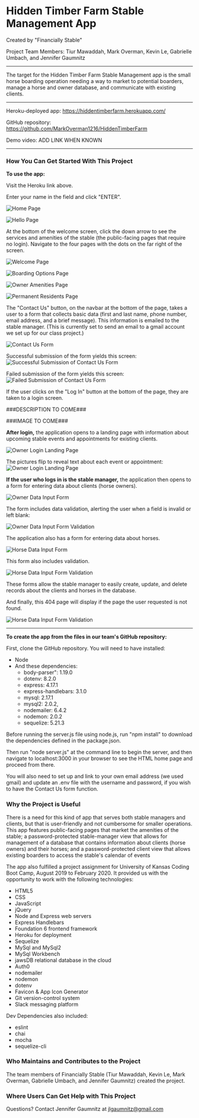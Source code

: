 # Hidden Timber Farm Stable Management App

Created by "Financially Stable" 

Project Team Members: Tiur Mawaddah, Mark Overman, Kevin Le, Gabrielle Umbach, and Jennifer Gaumnitz
____________

The target for the Hidden Timber Farm Stable Management app is the small horse boarding operation needing a way to market to potential boarders, manage a horse and owner database, and communicate with existing clients.

- - - -
Heroku-deployed app: https://hiddentimberfarm.herokuapp.com/

GitHub repository: https://github.com/MarkOverman1216/HiddenTimberFarm

Demo video: ADD LINK WHEN KNOWN
- - - -

### How You Can Get Started With This Project ###

<strong>To use the app:</strong> 

Visit the Heroku link above. 

Enter your name in the field and click "ENTER". 

![Home Page](./images_for_README/Home_Page_01.PNG)

![Hello Page](./images_for_README/Hello_Page_02.PNG)

At the bottom of the welcome screen, click the down arrow to see the services and amenities of the stable (the public-facing pages that require no login). Navigate to the four pages with the dots on the far right of the screen.


![Welcome Page](./images_for_README/Services_and_Amenities_Page_03.PNG)

![Boarding Options Page](./images_for_README/Services_and_Amenities_Page_04.PNG)

![Owner Amenities Page](./images_for_README/Services_and_Amenities_Page_05.PNG)

![Permanent Residents Page](./images_for_README/Services_and_Amenities_Page_06.PNG)

The "Contact Us" button, on the navbar at the bottom of the page, takes a user to a form that collects basic data (first and last name, phone number, email address, and a brief message). This information is emailed to the stable manager. (This is currently set to send an email to a gmail account we set up for our class project.)

![Contact Us Form](./images_for_README/Contact_Us_Page_07a.PNG)

Successful submission of the form yields this screen:
![Successful Submission of Contact Us Form](./images_for_README/Contact_Us_Page_07b.PNG)

Failed submission of the form yields this screen:
![Failed  Submission of Contact Us Form](./images_for_README/Contact_Us_Page_07c.PNG)

If the user clicks on the "Log In" button at the bottom of the page, they are taken to a login screen. 

###DESCRIPTION TO COME###

###IMAGE TO COME###

<strong>After login,</strong> the application opens to a landing page with information about upcoming stable events and appointments for existing clients.

![Owner Login Landing Page](./images_for_README/Owner_Login_Landing_Page_08a.PNG)

The pictures flip to reveal text about each event or appointment:
![Owner Login Landing Page](./images_for_README/Owner_Login_Landing_Page_08b.PNG)

<strong>If the user who logs in is the stable manager,</strong> the application then opens to a form for entering data about clients (horse owners).

![Owner Data Input Form](./images_for_README/Owner_Info_Input_Form_Page_09a.PNG)

The form includes data validation, alerting the user when a field is invalid or left blank:

![Owner Data Input Form Validation](./images_for_README/Owner_Info_Input_Form_Page_09b.PNG)

The application also has a form for entering data about horses. 

![Horse Data Input Form ](./images_for_README/Horse_Info_Input_Form_Page_10a.PNG)

This form also includes validation.

![Horse Data Input Form Validation](./images_for_README/Horse_Info_Input_Form_Page_10b.PNG)


These forms allow the stable manager to easily create, update, and delete records about the clients and horses in the database.

And finally, this 404 page will display if the page the user requested is not found.

![Horse Data Input Form Validation](./images_for_README/404_Page_11.PNG)

----------------------

<strong>To create the app from the files in our team's GitHub repository:</strong> 

First, clone the GitHub repository. You will need to have installed:

* Node
* And these dependencies: 
    * body-parser": 1.19.0
    * dotenv: 8.2.0
    * express: 4.17.1
    * express-handlebars: 3.1.0
    * mysql: 2.17.1
    * mysql2: 2.0.2,
    * nodemailer: 6.4.2
    * nodemon: 2.0.2
    * sequelize: 5.21.3

Before running the server.js file using node.js, run "npm install" to download the dependencies defined in the package.json. 

Then run "node server.js" at the command line to begin the server, and then navigate to localhost:3000 in your browser to see the HTML home page and proceed from there.

You will also need to set up and link to your own email address (we used gmail) and update an .env file with the username and password, if you wish to have the Contact Us form function.

### Why the Project is Useful ###
There is a need for this kind of app that serves both stable managers and clients, but that is user-friendly and not cumbersome for smaller operations. This app features public-facing pages that market the amenities of the stable; a password-protected stable-manager view that allows for management of a database that contains information about clients (horse owners) and their horses; and a password-protected client view that allows existing boarders to access the stable's calendar of events

The app also fulfilled a project assignment for University of Kansas Coding Boot Camp, August 2019 to February 2020. It provided us with the opportunity to work with the following technologies:

* HTML5
* CSS
* JavaScript
* jQuery
* Node and Express web servers
* Express Handlebars
* Foundation 6 frontend framework
* Heroku for deployment
* Sequelize
* MySql and MySql2
* MySql Workbench
* jawsDB relational database in the cloud
* Auth0
* nodemailer
* nodemon
* dotenv
* Favicon & App Icon Generator
* Git version-control system
* Slack messaging platform

Dev Dependencies also included:
* eslint
* chai
* mocha
* sequelize-cli

### Who Maintains and Contributes to the Project ###

  The team members of Financially Stable (Tiur Mawaddah, Kevin Le, Mark Overman, Gabrielle Umbach, and Jennifer Gaumnitz) created the project.

### Where Users Can Get Help with This Project ###

  Questions? Contact Jennifer Gaumnitz at jlgaumnitz@gmail.com

